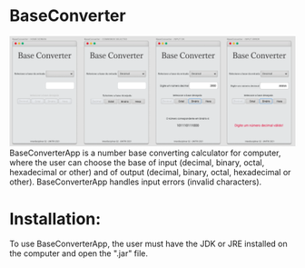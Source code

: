 # BaseConverter
<div align="center">
<img src="https://github.com/MatheusWAlvarenga/BaseConverter/blob/main/img/BaseConnverterApp.png?raw=true" width = "800px"/>
</div>

<span>
BaseConverterApp  is a number base converting calculator for computer, where the
user can choose the base of input (decimal, binary, octal, hexadecimal or other) and of
output (decimal, binary, octal, hexadecimal or other). BaseConverterApp handles input errors (invalid characters).
</span>

# Installation:
To use BaseConverterApp, the user must have the JDK or JRE installed on the computer and open the ".jar" file.
